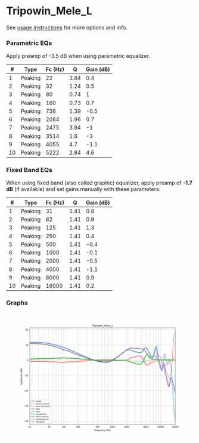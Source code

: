 # Tripowin_Mele_L
See [usage instructions](https://github.com/jaakkopasanen/AutoEq#usage) for more options and info.

### Parametric EQs
Apply preamp of -3.5 dB when using parametric equalizer.

|   # | Type    |   Fc (Hz) |    Q |   Gain (dB) |
|-----|---------|-----------|------|-------------|
|   1 | Peaking |        22 | 3.84 |         0.4 |
|   2 | Peaking |        32 | 1.24 |         0.5 |
|   3 | Peaking |        80 | 0.74 |         1   |
|   4 | Peaking |       160 | 0.73 |         0.7 |
|   5 | Peaking |       736 | 1.39 |        -0.5 |
|   6 | Peaking |      2084 | 1.96 |         0.7 |
|   7 | Peaking |      2475 | 3.94 |        -1   |
|   8 | Peaking |      3514 | 1.6  |        -3   |
|   9 | Peaking |      4055 | 4.7  |        -1.1 |
|  10 | Peaking |      5222 | 2.84 |         4.6 |

### Fixed Band EQs
When using fixed band (also called graphic) equalizer, apply preamp of **-1.7 dB** (if available) and set gains manually with these parameters.

|   # | Type    |   Fc (Hz) |    Q |   Gain (dB) |
|-----|---------|-----------|------|-------------|
|   1 | Peaking |        31 | 1.41 |         0.8 |
|   2 | Peaking |        62 | 1.41 |         0.9 |
|   3 | Peaking |       125 | 1.41 |         1.3 |
|   4 | Peaking |       250 | 1.41 |         0.4 |
|   5 | Peaking |       500 | 1.41 |        -0.4 |
|   6 | Peaking |      1000 | 1.41 |        -0.1 |
|   7 | Peaking |      2000 | 1.41 |        -0.5 |
|   8 | Peaking |      4000 | 1.41 |        -1.1 |
|   9 | Peaking |      8000 | 1.41 |         0.9 |
|  10 | Peaking |     16000 | 1.41 |         0.2 |

### Graphs
![](./Tripowin_Mele_L.png)
